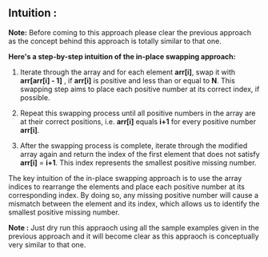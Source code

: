 ## Intuition :

**Note:** Before coming to this approach please clear the previous approach as the concept behind this approach
is totally similar to that one.

**Here's a step-by-step intuition of the in-place swapping approach:**
1. Iterate through the array and for each element **arr[i]**, swap it with **arr[arr[i] - 1]** , if **arr[i]** is positive and less
    than or equal to **N**. This swapping step aims to place each positive number at its correct index, if possible.

2. Repeat this swapping process until all positive numbers in the array are at their correct positions, i.e. **arr[i]** equals **i+1** 
    for every positive number **arr[i]**.

3. After the swapping process is complete, iterate through the modified array again and return the index of the first element 
   that does not satisfy **arr[i]** = **i+1**. This index represents the smallest positive missing number.

The key intuition of the in-place swapping approach is to use the array indices to rearrange the elements and place each positive number at its corresponding index. By doing so, any missing positive number will cause a mismatch between the element and its index, which allows us to identify the smallest positive missing number.

**Note :** Just dry run this appraoch using all the sample examples given in the previous approach and it will become clear as this appraoch
is conceptually very similar to that one.
 

